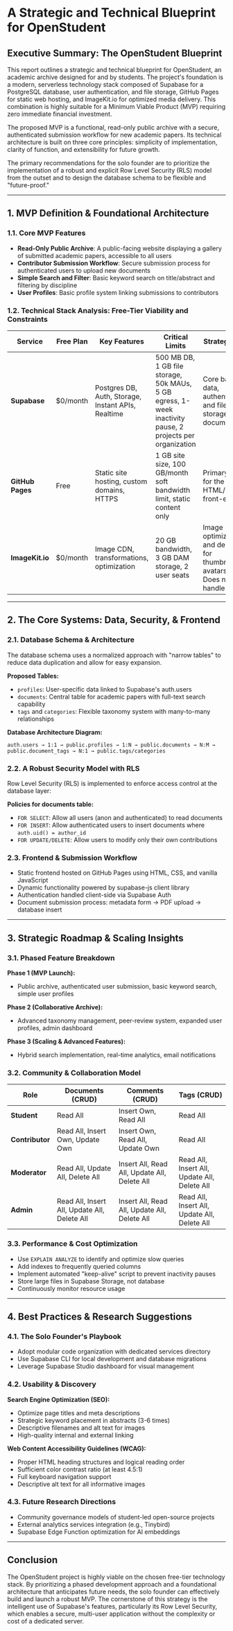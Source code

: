 # A Strategic and Technical Blueprint for OpenStudent

## Executive Summary: The OpenStudent Blueprint

This report outlines a strategic and technical blueprint for OpenStudent, an academic archive designed for and by students. The project's foundation is a modern, serverless technology stack composed of Supabase for a PostgreSQL database, user authentication, and file storage, GitHub Pages for static web hosting, and ImageKit.io for optimized media delivery. This combination is highly suitable for a Minimum Viable Product (MVP) requiring zero immediate financial investment.

The proposed MVP is a functional, read-only public archive with a secure, authenticated submission workflow for new academic papers. Its technical architecture is built on three core principles: simplicity of implementation, clarity of function, and extensibility for future growth.

The primary recommendations for the solo founder are to prioritize the implementation of a robust and explicit Row Level Security (RLS) model from the outset and to design the database schema to be flexible and "future-proof."

---

## 1. MVP Definition & Foundational Architecture

### 1.1. Core MVP Features

- **Read-Only Public Archive**: A public-facing website displaying a gallery of submitted academic papers, accessible to all users
- **Contributor Submission Workflow**: Secure submission process for authenticated users to upload new documents
- **Simple Search and Filter**: Basic keyword search on title/abstract and filtering by discipline
- **User Profiles**: Basic profile system linking submissions to contributors

### 1.2. Technical Stack Analysis: Free-Tier Viability and Constraints

| Service | Free Plan | Key Features | Critical Limits | Strategic Role |
|---------|-----------|--------------|-----------------|----------------|
| **Supabase** | $0/month | Postgres DB, Auth, Storage, Instant APIs, Realtime | 500 MB DB, 1 GB file storage, 50k MAUs, 5 GB egress, 1-week inactivity pause, 2 projects per organization | Core backend, data, authentication, and file storage for documents |
| **GitHub Pages** | Free | Static site hosting, custom domains, HTTPS | 1 GB site size, 100 GB/month soft bandwidth limit, static content only | Primary host for the HTML/CSS/JS front-end |
| **ImageKit.io** | $0/month | Image CDN, transformations, optimization | 20 GB bandwidth, 3 GB DAM storage, 2 user seats | Image optimization and delivery for thumbnails, avatars, etc. Does not handle PDFs |

---

## 2. The Core Systems: Data, Security, & Frontend

### 2.1. Database Schema & Architecture

The database schema uses a normalized approach with "narrow tables" to reduce data duplication and allow for easy expansion.

**Proposed Tables:**
- `profiles`: User-specific data linked to Supabase's auth.users
- `documents`: Central table for academic papers with full-text search capability
- `tags` and `categories`: Flexible taxonomy system with many-to-many relationships

**Database Architecture Diagram:**
```
auth.users → 1:1 → public.profiles → 1:N → public.documents → N:M → public.document_tags → N:1 → public.tags/categories
```

### 2.2. A Robust Security Model with RLS

Row Level Security (RLS) is implemented to enforce access control at the database layer:

**Policies for documents table:**
- `FOR SELECT`: Allow all users (anon and authenticated) to read documents
- `FOR INSERT`: Allow authenticated users to insert documents where `auth.uid() = author_id`
- `FOR UPDATE/DELETE`: Allow users to modify only their own contributions

### 2.3. Frontend & Submission Workflow

- Static frontend hosted on GitHub Pages using HTML, CSS, and vanilla JavaScript
- Dynamic functionality powered by supabase-js client library
- Authentication handled client-side via Supabase Auth
- Document submission process: metadata form → PDF upload → database insert

---

## 3. Strategic Roadmap & Scaling Insights

### 3.1. Phased Feature Breakdown

**Phase 1 (MVP Launch):**
- Public archive, authenticated user submission, basic keyword search, simple user profiles

**Phase 2 (Collaborative Archive):**
- Advanced taxonomy management, peer-review system, expanded user profiles, admin dashboard

**Phase 3 (Scaling & Advanced Features):**
- Hybrid search implementation, real-time analytics, email notifications

### 3.2. Community & Collaboration Model

| Role | Documents (CRUD) | Comments (CRUD) | Tags (CRUD) |
|------|------------------|-----------------|-------------|
| **Student** | Read All | Insert Own, Read All | Read All |
| **Contributor** | Read All, Insert Own, Update Own | Insert Own, Read All, Update Own | Read All |
| **Moderator** | Read All, Update All, Delete All | Insert All, Read All, Update All, Delete All | Read All, Insert All, Update All, Delete All |
| **Admin** | Read All, Insert All, Update All, Delete All | Insert All, Read All, Update All, Delete All | Read All, Insert All, Update All, Delete All |

### 3.3. Performance & Cost Optimization

- Use `EXPLAIN ANALYZE` to identify and optimize slow queries
- Add indexes to frequently queried columns
- Implement automated "keep-alive" script to prevent inactivity pauses
- Store large files in Supabase Storage, not database
- Continuously monitor resource usage

---

## 4. Best Practices & Research Suggestions

### 4.1. The Solo Founder's Playbook

- Adopt modular code organization with dedicated services directory
- Use Supabase CLI for local development and database migrations
- Leverage Supabase Studio dashboard for visual management

### 4.2. Usability & Discovery

**Search Engine Optimization (SEO):**
- Optimize page titles and meta descriptions
- Strategic keyword placement in abstracts (3-6 times)
- Descriptive filenames and alt text for images
- High-quality internal and external linking

**Web Content Accessibility Guidelines (WCAG):**
- Proper HTML heading structures and logical reading order
- Sufficient color contrast ratio (at least 4.5:1)
- Full keyboard navigation support
- Descriptive alt text for all informative images

### 4.3. Future Research Directions

- Community governance models of student-led open-source projects
- External analytics services integration (e.g., Tinybird)
- Supabase Edge Function optimization for AI embeddings

---

## Conclusion

The OpenStudent project is highly viable on the chosen free-tier technology stack. By prioritizing a phased development approach and a foundational architecture that anticipates future needs, the solo founder can effectively build and launch a robust MVP. The cornerstone of this strategy is the intelligent use of Supabase's features, particularly its Row Level Security, which enables a secure, multi-user application without the complexity or cost of a dedicated server.